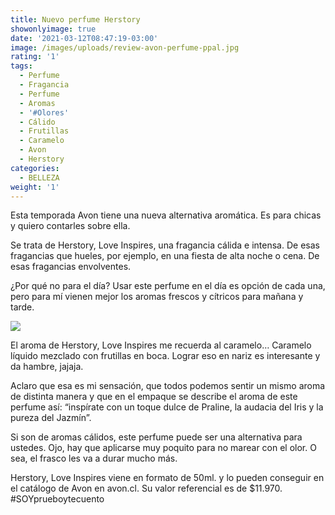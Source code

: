 ```yaml
---
title: Nuevo perfume Herstory
showonlyimage: true
date: '2021-03-12T08:47:19-03:00'
image: /images/uploads/review-avon-perfume-ppal.jpg
rating: '1'
tags:
  - Perfume
  - Fragancia
  - Perfume
  - Aromas
  - '#Olores'
  - Cálido
  - Frutillas
  - Caramelo
  - Avon
  - Herstory
categories:
  - BELLEZA
weight: '1'
---
```

Esta temporada Avon tiene una nueva alternativa aromática. Es para chicas y quiero contarles sobre ella.

<!--more-->

Se trata de Herstory, Love Inspires, una fragancia cálida e intensa. De esas fragancias que hueles, por ejemplo, en una fiesta de alta noche o cena. De esas fragancias envolventes.



¿Por qué no para el día? Usar este perfume en el día es opción de cada una, pero para mí vienen mejor los aromas frescos y cítricos para mañana y tarde.



![](/images/uploads/review-avon-perfume-2.jpg)

El aroma de Herstory, Love Inspires me recuerda al caramelo… Caramelo líquido mezclado con frutillas en boca. Lograr eso en nariz es interesante y da hambre, jajaja.



Aclaro que esa es mi sensación, que todos podemos sentir un mismo aroma de distinta manera y que en el empaque se describe el aroma de este perfume así: “inspírate con un toque dulce de Praline, la audacia del Iris y la pureza del Jazmín”. 



Si son de aromas cálidos, este perfume puede ser una alternativa para ustedes. Ojo, hay que aplicarse muy poquito para no marear con el olor. O sea, el frasco les va a durar mucho más.



Herstory, Love Inspires viene en formato de 50ml. y lo pueden conseguir en el catálogo de Avon en avon.cl. Su valor referencial es de $11.970. #SOYprueboytecuento
